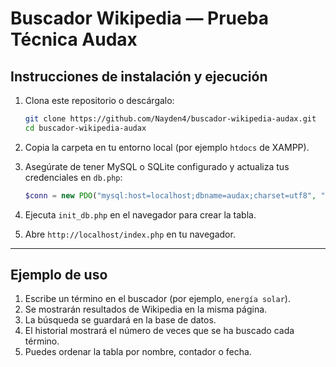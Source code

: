 # Buscador Wikipedia — Prueba Técnica Audax


##  Instrucciones de instalación y ejecución

1. Clona este repositorio o descárgalo:
   ```bash
   git clone https://github.com/Nayden4/buscador-wikipedia-audax.git
   cd buscador-wikipedia-audax
   ```

2. Copia la carpeta en tu entorno local (por ejemplo `htdocs` de XAMPP).

3. Asegúrate de tener MySQL o SQLite configurado y actualiza tus credenciales en `db.php`:
   ```php
   $conn = new PDO("mysql:host=localhost;dbname=audax;charset=utf8", "root", "");
   ```

4. Ejecuta `init_db.php` en el navegador para crear la tabla.

5. Abre `http://localhost/index.php` en tu navegador.

---


##  Ejemplo de uso

1. Escribe un término en el buscador (por ejemplo, `energía solar`).  
2. Se mostrarán resultados de Wikipedia en la misma página.  
3. La búsqueda se guardará en la base de datos.  
4. El historial mostrará el número de veces que se ha buscado cada término.  
5. Puedes ordenar la tabla por nombre, contador o fecha.


